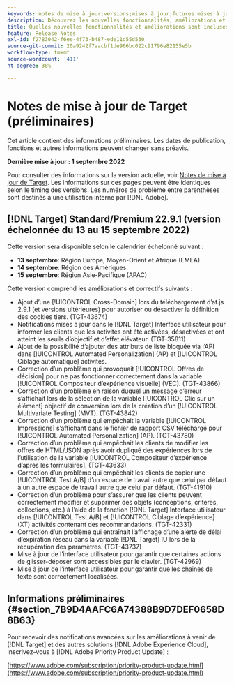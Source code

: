 ```yaml
---
keywords: notes de mise à jour;versions;mises à jour;futures mises à jour;améliorations;nouvelles fonctionnalités;correctifs;préliminaire
description: Découvrez les nouvelles fonctionnalités, améliorations et correctifs de la prochaine version d’Adobe Target, notamment les SDK, les API et les bibliothèques JavaScript.
title: Quelles nouvelles fonctionnalités et améliorations sont incluses dans la prochaine version ?
feature: Release Notes
exl-id: f2783042-f6ee-4f73-b487-ede11d55d530
source-git-commit: 20a9242f7aacbf1de966bc022c91796e82155e5b
workflow-type: tm+mt
source-wordcount: '411'
ht-degree: 38%

---
```


# Notes de mise à jour de Target (préliminaires)

Cet article contient des informations préliminaires. Les dates de publication, fonctions et autres informations peuvent changer sans préavis.

**Dernière mise à jour : 1 septembre 2022**

Pour consulter des informations sur la version actuelle, voir [Notes de mise à jour de Target](release-notes.md). Les informations sur ces pages peuvent être identiques selon le timing des versions. Les numéros de problème entre parenthèses sont destinés à une utilisation interne par [!DNL Adobe].

## [!DNL Target] Standard/Premium 22.9.1 (version échelonnée du 13 au 15 septembre 2022)

Cette version sera disponible selon le calendrier échelonné suivant :

* **13 septembre**: Région Europe, Moyen-Orient et Afrique (EMEA)
* **14 septembre**: Région des Amériques
* **15 septembre**: Région Asie-Pacifique (APAC)

Cette version comprend les améliorations et correctifs suivants :

* Ajout d’une [!UICONTROL Cross-Domain] lors du téléchargement d’at.js 2.9.1 (et versions ultérieures) pour autoriser ou désactiver la définition des cookies tiers. (TGT-43674)
* Notifications mises à jour dans le [!DNL Target] Interface utilisateur pour informer les clients que les activités ont été activées, désactivées et ont atteint les seuils d’objectif et d’effet élévateur. (TGT-35811)
* Ajout de la possibilité d’ajouter des attributs de liste bloquée via l’API dans [!UICONTROL Automated Personalization] (AP) et [!UICONTROL Ciblage automatique] activités.
* Correction d’un problème qui provoquait [!UICONTROL Offres de décision] pour ne pas fonctionner correctement dans la variable [!UICONTROL Compositeur d’expérience visuelle] (VEC). (TGT-43866)
* Correction d’un problème en raison duquel un message d’erreur s’affichait lors de la sélection de la variable [!UICONTROL Clic sur un élément] objectif de conversion lors de la création d’un [!UICONTROL Multivariate Testing] (MVT). (TGT-43842)
* Correction d’un problème qui empêchait la variable [!UICONTROL Impressions] s’affichant dans le fichier de rapport CSV téléchargé pour [!UICONTROL Automated Personalization] (AP). (TGT-43780)
* Correction d’un problème qui empêchait les clients de modifier les offres de HTML/JSON après avoir dupliqué des expériences lors de l’utilisation de la variable [!UICONTROL Compositeur d’expérience d’après les formulaires]. (TGT-43633)
* Correction d’un problème qui empêchait les clients de copier une [!UICONTROL Test A/B] d’un espace de travail autre que celui par défaut à un autre espace de travail autre que celui par défaut. (TGT-41910)
* Correction d’un problème pour s’assurer que les clients peuvent correctement modifier et supprimer des objets (conceptions, critères, collections, etc.) à l’aide de la fonction [!DNL Target] Interface utilisateur dans [!UICONTROL Test A/B] et [!UICONTROL Ciblage d’expérience] (XT) activités contenant des recommandations. (TGT-42331)
* Correction d’un problème qui entraînait l’affichage d’une alerte de délai d’expiration réseau dans la variable [!DNL Target] IU lors de la récupération des paramètres. (TGT-43737)
* Mise à jour de l’interface utilisateur pour garantir que certaines actions de glisser-déposer sont accessibles par le clavier. (TGT-42969)
* Mise à jour de l’interface utilisateur pour garantir que les chaînes de texte sont correctement localisées.

## Informations préliminaires {#section_7B9D4AAFC6A74388B9D7DEF0658D8B63}

Pour recevoir des notifications avancées sur les améliorations à venir de [!DNL Target] et des autres solutions [!DNL Adobe Experience Cloud], inscrivez-vous à [!DNL Adobe Priority Product Update] :

[https://www.adobe.com/subscription/priority-product-update.html](https://www.adobe.com/subscription/priority-product-update.html)
